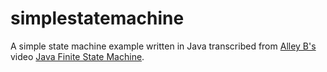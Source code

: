 # simplestatemachine
A simple state machine example written in Java transcribed from [Alley B's](https://www.youtube.com/@alleyb62) video [Java Finite State Machine](https://youtu.be/tuVUkquMvZg).
